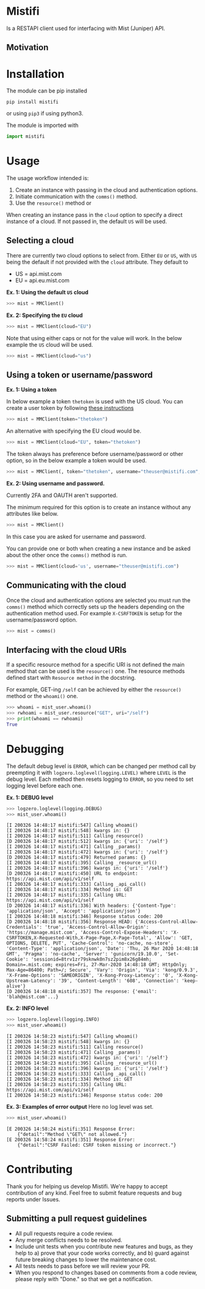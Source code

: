 # Mistifi

Is a RESTAPI client used for interfacing with Mist (Juniper) API.

## Motivation


# Installation

The module can be pip installed

```
pip install mistifi
```
or using `pip3` if using python3.

The module is imported with
```python
import mistifi
```

# Usage

The usage workflow intended is:
1. Create an instance with passing in the cloud and authentication options.
2. Initiate communication with the `comms()` method.
3. Use the `resource()` method or 

When creating an instance pass in the `cloud` option to specify a direct instance of a cloud. If not passed in, the default `US` will be used.

## Selecting a cloud
There are currently two cloud options to select from. Either `EU` or `US`, with `US` being the default if not provided with the `cloud` attribute.
They default to
- US = api.mist.com
- EU = api.eu.mist.com

**Ex. 1: Using the default `US` cloud**
```python
>>> mist = MMClient()
```
**Ex. 2: Specifying the `EU` cloud**
```python
>>> mist = MMClient(cloud="EU")
```
Note that using either caps or not for the value will work. In the below example the `US` cloud will be used.
```python
>>> mist = MMClient(cloud="us")
```
## Using a token or username/password

**Ex. 1: Using a token**

In below example a token `thetoken` is used with the US cloud. You can create a user token by following [these instructions](https://www.mist.com/documentation/using-postman/)
```python
>>> mist = MMClient(token="thetoken")
```
An alternative with specifying the EU cloud would be.
```python
>>> mist = MMClient(cloud="EU", token="thetoken")
```
The token always has preference before username/password or other option, so in the below example a token would be used.
```python
>>> mist = MMClient(, token="thetoken", username="theuser@mistifi.com", password="thepass")
```

**Ex. 2: Using username and password.**

Currently 2FA and OAUTH aren't supported.

The minimum required for this option is to create an instance without any attributes like below.
```python
>>> mist = MMClient()
```
In this case you are asked for username and password.

You can provide one or both when creating a new instance and be asked about the other once the `comms()` method is run.

```python
>>> mist = MMClient(cloud='us', username="theuser@mistifi.com")
```

## Communicating with the cloud
Once the cloud and authentication options are selected you must run the `comms()` method which correctly sets up the headers depending on the authentication method used. For example `X-CSRFTOKEN` is setup for the username/password option.
```python
>>> mist = comms()
```

## Interfacing with the cloud URIs
If a specific resource method for a specific URI is not defined the main method that can be used is the `resource()` one. The resource methods defined start with `Resource method` in the docstring.

For example, GET-ing `/self` can be achieved by either the `resource()` method or the `whoami()` one.
```python
>>> whoami = mist_user.whoami()
>>> rwhoami = mist_user.resource("GET", uri="/self")
>>> print(whoami == rwhoami)
True
```

# Debugging 

The default debug level is `ERROR`, which can be changed per method call by preempting it with `logzero.loglevel(logging.LEVEL)` where `LEVEL` is the debug level.
Each method then resets logging to `ERROR`, so you need to set logging level before each one.

**Ex. 1: DEBUG level**
```python
>>> logzero.loglevel(logging.DEBUG)
>>> mist_user.whoami()
```
```
[I 200326 14:48:17 mistifi:547] Calling whoami()
[I 200326 14:48:17 mistifi:548] kwargs in: {}
[I 200326 14:48:17 mistifi:511] Calling resource()
[D 200326 14:48:17 mistifi:512] kwargs in: {'uri': '/self'}
[I 200326 14:48:17 mistifi:471] Calling _params()
[I 200326 14:48:17 mistifi:472] kwargs in: {'uri': '/self'}
[D 200326 14:48:17 mistifi:479] Returned params: {}
[I 200326 14:48:17 mistifi:395] Calling _resource_url()
[I 200326 14:48:17 mistifi:396] kwargs in: {'uri': '/self'}
[D 200326 14:48:17 mistifi:450] URL to endpoint: https://api.mist.com/api/v1/self
[I 200326 14:48:17 mistifi:333] Calling _api_call()
[I 200326 14:48:17 mistifi:334] Method is: GET
[I 200326 14:48:17 mistifi:335] Calling URL: https://api.mist.com/api/v1/self
[D 200326 14:48:17 mistifi:336] With headers: {'Content-Type': 'application/json', 'Accept': 'application/json'}
[I 200326 14:48:18 mistifi:346] Response status code: 200
[D 200326 14:48:18 mistifi:356] Response HEAD: {'Access-Control-Allow-Credentials': 'true', 'Access-Control-Allow-Origin': 'https://manage.mist.com', 'Access-Control-Expose-Headers': 'X-CSRFTOKEN,X-Requested-With,X-Page-Page,X-Page-Total', 'Allow': 'GET, OPTIONS, DELETE, PUT', 'Cache-Control': 'no-cache, no-store', 'Content-Type': 'application/json', 'Date': 'Thu, 26 Mar 2020 14:48:18 GMT', 'Pragma': 'no-cache', 'Server': 'gunicorn/19.10.0', 'Set-Cookie': 'sessionid=8trv1zr79sknwk0n7sz2pim8x26g84mh; Domain=.mist.com; expires=Fri, 27-Mar-2020 14:48:18 GMT; HttpOnly; Max-Age=86400; Path=/; Secure', 'Vary': 'Origin', 'Via': 'kong/0.9.3', 'X-Frame-Options': 'SAMEORIGIN', 'X-Kong-Proxy-Latency': '0', 'X-Kong-Upstream-Latency': '39', 'Content-Length': '608', 'Connection': 'keep-alive'}
[D 200326 14:48:18 mistifi:357] The response: {'email': 'blah@mist.com'...}
```

**Ex. 2: INFO level**
```python
>>> logzero.loglevel(logging.INFO)
>>> mist_user.whoami()
```
```
[I 200326 14:58:23 mistifi:547] Calling whoami()
[I 200326 14:58:23 mistifi:548] kwargs in: {}
[I 200326 14:58:23 mistifi:511] Calling resource()
[I 200326 14:58:23 mistifi:471] Calling _params()
[I 200326 14:58:23 mistifi:472] kwargs in: {'uri': '/self'}
[I 200326 14:58:23 mistifi:395] Calling _resource_url()
[I 200326 14:58:23 mistifi:396] kwargs in: {'uri': '/self'}
[I 200326 14:58:23 mistifi:333] Calling _api_call()
[I 200326 14:58:23 mistifi:334] Method is: GET
[I 200326 14:58:23 mistifi:335] Calling URL: https://api.mist.com/api/v1/self
[I 200326 14:58:23 mistifi:346] Response status code: 200
```

**Ex. 3: Examples of error output**
Here no log level was set.
```python
>>> mist_user.whoami()
```
```
[E 200326 14:58:24 mistifi:351] Response Error:
    {"detail":"Method \"GET\" not allowed."}
[E 200326 14:58:24 mistifi:351] Response Error:
    {"detail":"CSRF Failed: CSRF token missing or incorrect."}
```

# Contributing
Thank you for helping us develop Mistifi. We're happy to accept contribution of any kind. Feel free to submit feature requests and bug reports under Issues.

## Submitting a pull request guidelines

- All pull requests require a code review.
- Any merge conflicts needs to be resolved.
- Include unit tests when you contribute new features and bugs, as they help to a) prove that your code works correctly, and b) guard against future breaking changes to lower the maintenance cost.
- All tests needs to pass before we will review your PR.
- When you respond to changes based on comments from a code review, please reply with "Done." so that we get a notification.






